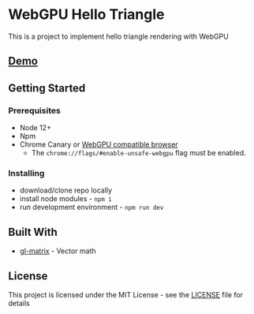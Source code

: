 # WebGPU Hello Triangle

This is a project to implement hello triangle rendering with WebGPU

## [Demo](https://caboyd.github.io/webgpu-hello-triangle/build/index.html)

## Getting Started

### Prerequisites
- Node 12+
- Npm
- Chrome Canary or [WebGPU compatible browser](https://github.com/gpuweb/gpuweb/wiki/Implementation-Status)
    - The `chrome://flags/#enable-unsafe-webgpu` flag must be enabled.
    
### Installing  
- download/clone repo locally  
- install node modules - `npm i`   
- run development environment - `npm run dev`

## Built With
- [gl-matrix](http://glmatrix.net/) - Vector math

## License
This project is licensed under the MIT License - see the [LICENSE](LICENSE) file for details